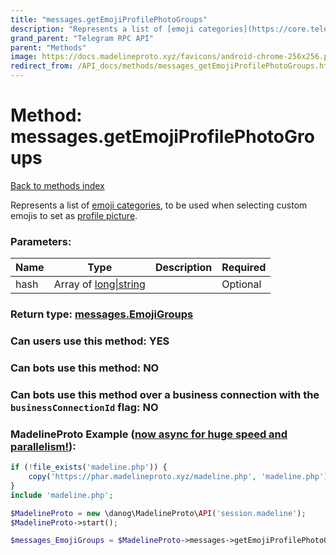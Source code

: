 ```yaml
---
title: "messages.getEmojiProfilePhotoGroups"
description: "Represents a list of [emoji categories](https://core.telegram.org/api/emoji-categories), to be used when selecting custom emojis to set as [profile picture](https://core.telegram.org/api/files#sticker-profile-pictures)."
grand_parent: "Telegram RPC API"
parent: "Methods"
image: https://docs.madelineproto.xyz/favicons/android-chrome-256x256.png
redirect_from: /API_docs/methods/messages_getEmojiProfilePhotoGroups.html
---
```

# Method: messages.getEmojiProfilePhotoGroups
[Back to methods index](index.html)



Represents a list of [emoji categories](https://core.telegram.org/api/emoji-categories), to be used when selecting custom emojis to set as [profile picture](https://core.telegram.org/api/files#sticker-profile-pictures).

### Parameters:

| Name     |    Type       | Description | Required |
|----------|---------------|-------------|----------|
|hash|Array of [long\|string](/API_docs/types/long\|string.html) |  | Optional|


### Return type: [messages.EmojiGroups](/API_docs/types/messages.EmojiGroups.html)

### Can users use this method: **YES**


### Can bots use this method: **NO**


### Can bots use this method over a business connection with the `businessConnectionId` flag: **NO**


### MadelineProto Example ([now async for huge speed and parallelism!](https://docs.madelineproto.xyz/docs/ASYNC.html)):


```php
if (!file_exists('madeline.php')) {
    copy('https://phar.madelineproto.xyz/madeline.php', 'madeline.php');
}
include 'madeline.php';

$MadelineProto = new \danog\MadelineProto\API('session.madeline');
$MadelineProto->start();

$messages_EmojiGroups = $MadelineProto->messages->getEmojiProfilePhotoGroups(hash: [$long\|string, $long\|string], );
```

